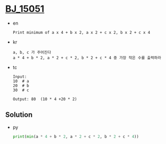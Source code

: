 # [BJ_15051](https://acmicpc.net/problem/15051)

* en

  ```en
  Print minimum of a x 4 + b x 2, a x 2 + c x 2, b x 2 + c x 4
  ```

* kr

  ```kr
  a, b, c 가 주어진다
  a * 4 + b * 2, a * 2 + c * 2, b * 2 + c * 4 중 가장 작은 수를 출력하라
  ```

* tc

  ```tc
  Input:
  10  # a
  20  # b
  30  # c

  Output: 80  (10 * 4 +20 * 2)
  ```

## Solution

* py

  ```py
  print(min(a * 4 + b * 2, a * 2 + c * 2, b * 2 + c * 4))
  ```
